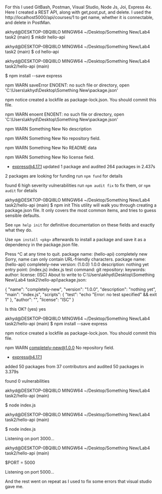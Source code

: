 For this I used GitBash, Postman, Visual Studio, Node Js, Joi, Express 4x. Here I created a REST API, along with get,post,put, and delete. I used the http://localhost5000/api/courses/1 to get name, whether it is connectable, and delete in PostMan.

akhyd@DESKTOP-0BQI8LO MINGW64 ~/Desktop/Something New/Lab4 task2 (main)
$ mkdir hello-api

akhyd@DESKTOP-0BQI8LO MINGW64 ~/Desktop/Something New/Lab4 task2 (main)
$ cd hello-api

akhyd@DESKTOP-0BQI8LO MINGW64 ~/Desktop/Something New/Lab4 task2/hello-api (main)

$ npm install --save express

npm WARN saveError ENOENT: no such file or directory, open 'C:\Users\akhyd\Desktop\Something New\package.json'

npm notice created a lockfile as package-lock.json. You should commit this file.

npm WARN enoent ENOENT: no such file or directory, open 'C:\Users\akhyd\Desktop\Something New\package.json'

npm WARN Something New No description

npm WARN Something New No repository field.

npm WARN Something New No README data

npm WARN Something New No license field.

+ express@4.17.1
updated 1 package and audited 264 packages in 2.437s

2 packages are looking for funding
  run `npm fund` for details

found 6 high severity vulnerabilities
  run `npm audit fix` to fix them, or `npm audit` for details

akhyd@DESKTOP-0BQI8LO MINGW64 ~/Desktop/Something New/Lab4 task2/hello-api (main)
$ npm init
This utility will walk you through creating a package.json file.
It only covers the most common items, and tries to guess sensible defaults.

See `npm help init` for definitive documentation on these fields
and exactly what they do.

Use `npm install <pkg>` afterwards to install a package and
save it as a dependency in the package.json file.

Press ^C at any time to quit.
package name: (hello-api) completely new
Sorry, name can only contain URL-friendly characters.
package name: (hello-api) completely-new
version: (1.0.0) 1.0.0
description: nothing yet
entry point: (index.js) index.js
test command:
git repository:
keywords:
author:
license: (ISC)
About to write to C:\Users\akhyd\Desktop\Something New\Lab4 task2\hello-api\package.json:

{
  "name": "completely-new",
  "version": "1.0.0",
  "description": "nothing yet",
  "main": "index.js",
  "scripts": {
    "test": "echo \"Error: no test specified\" && exit 1"
  },
  "author": "",
  "license": "ISC"
}


Is this OK? (yes) yes

akhyd@DESKTOP-0BQI8LO MINGW64 ~/Desktop/Something New/Lab4 task2/hello-api (main)
$ npm install --save express

npm notice created a lockfile as package-lock.json. You should commit this file.

npm WARN completely-new@1.0.0 No repository field.

+ express@4.17.1

added 50 packages from 37 contributors and audited 50 packages in 3.379s

found 0 vulnerabilities


akhyd@DESKTOP-0BQI8LO MINGW64 ~/Desktop/Something New/Lab4 task2/hello-api (main)

$ node index.js

akhyd@DESKTOP-0BQI8LO MINGW64 ~/Desktop/Something New/Lab4 task2/hello-api (main)

$ node index.js

Listening on port 3000...

akhyd@DESKTOP-0BQI8LO MINGW64 ~/Desktop/Something New/Lab4 task2/hello-api (main)

$PORT = 5000

Listening on port 5000...

And the rest went on repeat as I used to fix some errors that visual studio gave me.
